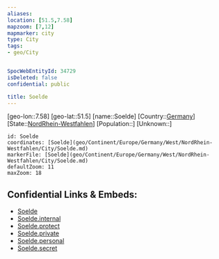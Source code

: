 ```yaml
---
aliases: 
location: [51.5,7.58]
mapzoom: [7,12] 
mapmarker: city 
type: City
tags:
- geo/City


SpocWebEntityId: 34729
isDeleted: false
confidential: public

title: Soelde
---
```

[geo-lon::7.58]
[geo-lat::51.5]
[name::Soelde]
[Country::[Germany](geo/Continent/Europe/Germany.md)]
[State::[NordRhein-Westfahlen](NordRhein-Westfahlen)]
[Population::]
[Unknown::]


```leaflet
id: Soelde
coordinates: [Soelde](geo/Continent/Europe/Germany/West/NordRhein-Westfahlen/City/Soelde.md)
markerFile: [Soelde](geo/Continent/Europe/Germany/West/NordRhein-Westfahlen/City/Soelde.md)
defaultZoom: 11 
maxZoom: 18
```


## Confidential Links & Embeds: 
- [Soelde](../../../../../../../../_public/geo/Continent/Europe/Germany/West/NordRhein-Westfahlen/City/Soelde.md) 
- [Soelde.internal](../../../../../../../../_internal/geo/Continent/Europe/Germany/West/NordRhein-Westfahlen/City/Soelde.internal.md) 
- [Soelde.protect](../../../../../../../../_protect/geo/Continent/Europe/Germany/West/NordRhein-Westfahlen/City/Soelde.protect.md) 
- [Soelde.private](../../../../../../../../_private/geo/Continent/Europe/Germany/West/NordRhein-Westfahlen/City/Soelde.private.md) 
- [Soelde.personal](../../../../../../../../_personal/geo/Continent/Europe/Germany/West/NordRhein-Westfahlen/City/Soelde.personal.md) 
- [Soelde.secret](../../../../../../../../_secret/geo/Continent/Europe/Germany/West/NordRhein-Westfahlen/City/Soelde.secret.md) 
